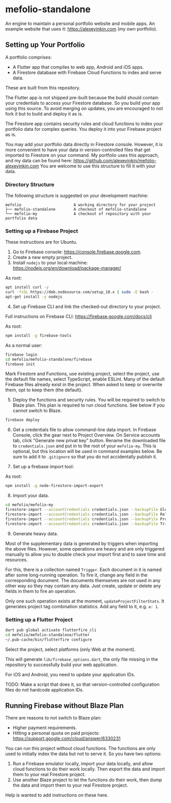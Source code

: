 # mefolio-standalone

An engine to maintain a personal portfolio website and mobile apps.
An example website that uses it: https://alexeyinkin.com (my own portfolio).

## Setting up Your Portfolio

A portfolio comprises:
- A Flutter app that compiles to web app, Android and iOS apps.
- A Firestore database with Firebase Cloud Functions to index and serve data.

These are built from this repository.

The Flutter app is not shipped pre-built because the build should contain your credentials
to access your Firestore database. So you build your app using this source.
To avoid merging on updates, you are encouraged to not fork it but to build and deploy it as is.

The Firestore app contains security rules and cloud functions to index your portfolio data
for complex queries. You deploy it into your Firebase project as is.

You may add your portfolio data directly in Firestore console. However, it is more convenient
to have your data in version-controlled files that get imported to Firestore on your command.
My portfolio uses this approach, and my data can be found here:
https://github.com/alexeyinkin/mefolio-alexeyinkin.com
You are welcome to use this structure to fill it with your data.

### Directory Structure ###

The following structure is suggested on your development machine:

```
mefolio                       A working directory for your project
├── mefolio-standalone        A checkout of mefolio-standalone
└── mefolio-my                A checkout of repository with your portfolio data
```

### Setting up a Firebase Project ###

These instructions are for Ubuntu.

1. Go to Firebase console: https://console.firebase.google.com.
2. Create a new empty project.
3. Install `nodejs` to your local machine: https://nodejs.org/en/download/package-manager/

As root:
```bash
apt install curl -y
curl -fsSL https://deb.nodesource.com/setup_18.x | sudo -E bash -
apt-get install -y nodejs
```

4. Set up Firebase CLI and link the checked-out directory to your project.

Full instructions on Firebase CLI: https://firebase.google.com/docs/cli

As root:
```bash
npm install -g firebase-tools
```

As a normal user:
```bash
firebase login
cd mefolio/mefolio-standalone/firebase
firebase init
```

Mark Firestore and Functions, use existing project, select the project, use the default file names,
select TypeScript, enable ESLint. Many of the default Firebase files already exist in the project.
When asked to keep or overwrite them, opt to keep them (the default).

5. Deploy the functions and security rules. You will be required to switch to Blaze plan.
This plan is required to run cloud functions. See below if you cannot switch to Blaze.

```bash
firebase deploy
```

6. Get a credentials file to allow command-line data import. In Firebase Console,
click the gear next to Project Overview. On Service accounts tab, click "Generate new privat key"
button. Rename the downloaded file to `credentials.json` and put in to the root of your
`mefolio-my`. This is optional, but this location will be used in command examples below. 
Be sure to add it to `.gitignore` so that you do not accidentally publish it.

7. Set up a firebase import tool:

As root:
```bash
npm install -g node-firestore-import-export
```

8. Import your data.

```bash
cd mefolio/mefolio-my
firestore-import --accountCredentials credentials.json --backupFile Global.json --nodePath Global
firestore-import --accountCredentials credentials.json --backupFile Role.json --nodePath Role
firestore-import --accountCredentials credentials.json --backupFile Project.json --nodePath Project
firestore-import --accountCredentials credentials.json --backupFile Trigger.json --nodePath Trigger
```

9. Generate heavy data.

Most of the supplementary data is generated by triggers when importing the above files.
However, some operations are heavy and are only triggered manually to allow you to double check
your import first and to save time and resources.

For this, there is a collection named `Trigger`. Each document in it is named after
some long-running operation. To fire it, change any field in the corresponding document.
The documents themselves are not used in any other way so they may contain any data.
Just create, update or delete any fields in them to fire an operation.

Only one such operation exists at the moment, `updateProjectFilterStats`. It generates
project tag combination statistics. Add any field to it, e.g. `a: 1`.

### Setting up a Flutter Project ###

```bash
dart pub global activate flutterfire_cli
cd mefolio/mefolio-standalone/flutter
~/.pub-cache/bin/flutterfire configure
```

Select the project, select platforms (only Web at the moment).

This will generate `lib/firebase_options.dart`, the only file missing in the repository
to successfully build your web application.

For iOS and Android, you need to update your application IDs.

TODO: Make a script that does it, so that version-controlled configuration files
do not hardcode application IDs.

## Running Firebase without Blaze Plan ##

There are reasons to not switch to Blaze plan:
- Higher payment requirements.
- Hitting a personal quota on paid projects: https://support.google.com/cloud/answer/6330231

You can run this project without cloud functions. The functions are only used to initially
index the data but not to serve it. So you have two options:

1. Run a Firebase emulator locally, import your data locally, and allow cloud functions
to do their work locally. Then export the data and import them to your real Firestore project.
2. Use another Blaze project to let the functions do their work, then dump the data and import
them to your real Firestore project.

Help is wanted to add instructions on these here.
